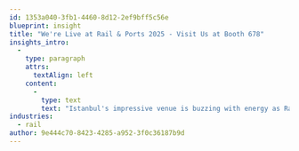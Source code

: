 ```yaml
---
id: 1353a040-3fb1-4460-8d12-2ef9bff5c56e
blueprint: insight
title: "We're Live at Rail & Ports 2025 - Visit Us at Booth 678"
insights_intro:
  -
    type: paragraph
    attrs:
      textAlign: left
    content:
      -
        type: text
        text: "Istanbul's impressive venue is buzzing with energy as Rail & Ports 2025 kicks off. We're at Booth 678 showcasing solutions specifically developed for the unique challenges of Middle Corridor logistics. Stop by to discuss your infrastructure challenges and explore how we're supporting this vital freight route."
industries:
  - rail
author: 9e444c70-8423-4285-a952-3f0c36187b9d
---
```

